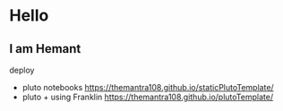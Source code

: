 # Hello
## I am Hemant
deploy
* pluto notebooks https://themantra108.github.io/staticPlutoTemplate/
* pluto + using Franklin https://themantra108.github.io/plutoTemplate/
